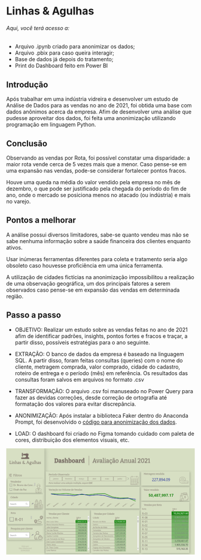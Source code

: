 # Linhas & Agulhas

###### Aqui, você terá acesso a:

- Arquivo .ipynb criado para anonimizar os dados;
- Arquivo .pbix para caso queira interagir;
- Base de dados já depois do tratamento;
- Print do Dashboard feito em Power BI

## Introdução
Após trabalhar em uma indústria vidreira e desenvolver um estudo de Análise de Dados para as vendas no ano de 2021, foi obtida uma base com dados anônimos acerca da empresa. Afim de desenvolver uma análise que pudesse aproveitar dos dados, foi feita uma anonimização utilizando programação em linguagem Python.

## Conclusão
Observando as vendas por Rota, foi possível constatar uma disparidade: a maior rota vende cerca de 5 vezes mais que a menor. Caso pense-se em uma expansão nas vendas, pode-se considerar fortalecer pontos fracos.

Houve uma queda na média do valor vendido pela empresa no mês de dezembro, o que pode ser justificado pela chegada do período do fim de ano, onde o mercado se posiciona menos no atacado (ou indústria) e mais no varejo.

## Pontos a melhorar 
A análise possui diversos limitadores, sabe-se quanto vendeu mas não se sabe nenhuma informação sobre a saúde financeira dos clientes enquanto ativos.

Usar inúmeras ferramentas diferentes para coleta e tratamento seria algo obsoleto caso houvesse proficiência em uma única ferramenta.

A utilização de cidades fictícias na anonimização impossibilitou a realização de uma observação geográfica, um dos principais fatores a serem observados caso pense-se em expansão das vendas em determinada região.

## Passo a passo
- OBJETIVO: Realizar um estudo sobre as vendas feitas no ano de 2021 afim de identificar padrões, insights, pontos fortes e fracos e traçar, a partir disso, possíveis estratégias para o ano seguinte.

- EXTRAÇÃO: O banco de dados da empresa é baseado na linguagem SQL.
A partir disso, foram feitas consultas (queries) com o nome do cliente, metragem comprada, valor comprado, cidade do cadastro, roteiro de entrega e o período (mês) em referência. Os resultados das consultas foram salvos em arquivos no formato .csv
- TRANSFORMAÇÃO: O arquivo .csv foi manuseado no Power Query para fazer as devidas correções, desde correção de ortografia até formatação dos valores para evitar discrepância.
- ANONIMIZAÇÃO: Após instalar a biblioteca Faker dentro do Anaconda Prompt, foi desenvolvido o [código para anonimização dos dados](https://github.com/BitencourtVitor/Anonimizacao_Python/blob/main/C%C3%B3digo%20para%20Anonimizar.ipynb).
- LOAD: O dashboard foi criado no Figma tomando cuidado com paleta de cores, distribuição dos elementos visuais, etc.

![Aqui um print do dashboard](https://github.com/BitencourtVitor/Anonimizacao_Python/blob/main/print%20dashboard%20L%26A.png)
